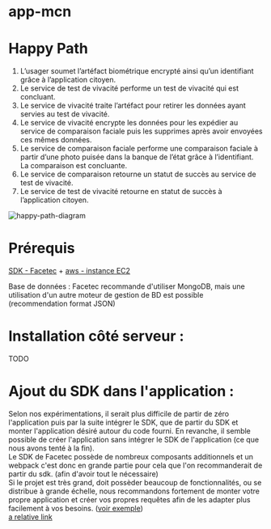 # app-mcn

# Happy Path

1.	L’usager soumet l’artéfact biométrique encrypté ainsi qu’un identifiant grâce à l’application citoyen.
2.	Le service de test de vivacité performe un test de vivacité qui est concluant.
3.	Le service de vivacité traite l’artéfact pour retirer les données ayant servies au test de vivacité.
4.	Le service de vivacité encrypte les données pour les expédier au service de comparaison faciale puis les supprimes après avoir envoyées ces mêmes données.
5.	Le service de comparaison faciale performe une comparaison faciale à partir d’une photo puisée dans la banque de l’état grâce à l’identifiant. La comparaison est concluante.
6.	Le service de comparaison retourne un statut de succès au service de test de vivacité.
7.	Le service de test de vivacité retourne en statut de succès à l’application citoyen.  


![happy-path-diagram](http://www.plantuml.com/plantuml/png/VP31IiOm383lVOgmao9zWI4o4GJ1s_2sI-Wo2BRfQ3B5jxTZJBlBVqkRxoiV7TIms9QYqq-M5Gicm62vZFOJ2V2RD2To_OTIwS7x9xXxvuM4LE-XX-TYl5H-aeT9tcQIUcGg9__e_PKVjn3gwBfz3xYkaGCQP-a05GxBTQS1HcfGxxuuq4uqZxd_ySXwoQdcisQv5TPODQwrBdcl61WZXB_jjQAnt40or__x1G00)

# Prérequis
[SDK - Facetec](https://dev.facetec.com/downloads)  +  [aws - instance EC2](https://aws.amazon.com/fr/ec2/)  
  
Base de données : Facetec recommande d'utiliser MongoDB, mais une utilisation d'un autre moteur de gestion de BD est possible (recommendation format JSON)
#  
  
# Installation côté serveur :
TODO

# Ajout du SDK dans l'application : 
  
Selon nos expérimentations, il serait plus difficile de partir de zéro l'application puis par la suite intégrer le SDK, que de partir du SDK et monter l'application désiré autour du code fourni. En revanche, il semble possible de créer l'application sans intégrer le SDK de l'application (ce que nous avons tenté à la fin).  
Le SDK de Facetec possède de nombreux composants additionnels et un webpack c'est donc en grande partie pour cela que l'on recommanderait de partir du sdk. (afin d'avoir tout le nécessaire)  
Si le projet est très grand, doit possèder beaucoup de fonctionnalités, ou se distribue à grande échelle, nous recommandons fortement de monter votre propre application et créer vos propres requêtes afin de les adapter plus facilement à vos besoins. ([voir exemple](/screens/Components/API/api.tsx))  
[a relative link](App.tsx)
